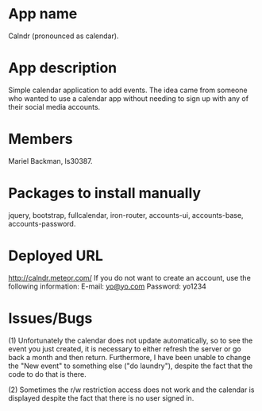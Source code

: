 # App name
Calndr (pronounced as calendar).

# App description
Simple calendar application to add events. The idea came from someone 
who wanted to use a calendar app without needing to sign up with any 
of their social media accounts. 

# Members
Mariel Backman, ls30387.

# Packages to install manually
jquery, bootstrap, fullcalendar, iron-router, accounts-ui, accounts-base, accounts-password.

# Deployed URL
http://calndr.meteor.com/
If you do not want to create an account, use the following information:
E-mail: yo@yo.com
Password: yo1234

# Issues/Bugs
(1) Unfortunately the calendar does not update automatically, so to see the event you just
created, it is necessary to either refresh the server or go back a month and then return.
Furthermore, I have been unable to change the "New event" to something else ("do laundry"), despite the fact that the code to do that is there.

(2) Sometimes the r/w restriction access does not work and the calendar is displayed despite
the fact that there is no user signed in.